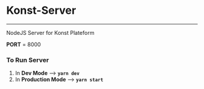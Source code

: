 # Konst-Server
---
NodeJS Server for Konst Plateform

**PORT** = 8000

### To Run Server
  1. In **Dev Mode** --> **`yarn dev`**
  2. In **Production Mode** --> **`yarn start`**



